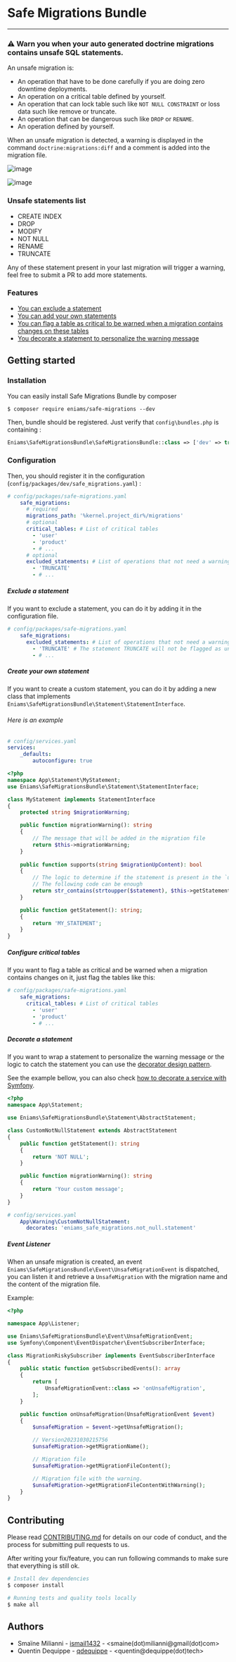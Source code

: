 # Safe Migrations Bundle

----------------

### ⚠️ Warn you when your **auto generated** doctrine migrations contains unsafe SQL statements.

An unsafe migration is:
- An operation that have to be done carefully if you are doing zero downtime deployments.
- An operation on a critical table defined by yourself.
- An operation that can lock table such like `NOT NULL CONSTRAINT` or loss data such like remove or truncate.
- An operation that can be dangerous such like `DROP` or `RENAME`.
- An operation defined by yourself.

When an unsafe migration is detected, a warning is displayed in the command `doctrine:migrations:diff` and a comment is added into the migration file.

![image](https://user-images.githubusercontent.com/13260307/237054338-1b1412e3-6f24-4e05-b929-15c30ab0a736.png)

![image](https://user-images.githubusercontent.com/13260307/237054375-44fe19b1-9915-4841-b366-9ac83d76e360.png)


### Unsafe statements list

- CREATE INDEX
- DROP
- MODIFY
- NOT NULL
- RENAME
- TRUNCATE

Any of these statement present in your last migration will trigger a warning, feel free to submit a PR to add more statements.

### Features

- [You can exclude a statement](#exclude-a-statement)
- [You can add your own statements](#create-your-own-statement)
- [You can flag a table as critical to be warned when a migration contains changes on these tables](#configure-critical-tables)
- [You decorate a statement to personalize the warning message](#decorate-a-statement)

## Getting started
### Installation
You can easily install Safe Migrations Bundle by composer
```
$ composer require eniams/safe-migrations --dev
```
Then, bundle should be registered. Just verify that `config\bundles.php` is containing :
```php
Eniams\SafeMigrationsBundle\SafeMigrationsBundle::class => ['dev' => true],
```

### Configuration
Then, you should register it in the configuration (`config/packages/dev/safe_migrations.yaml`) :
```yaml
# config/packages/safe-migrations.yaml
    safe_migrations:
      # required
      migrations_path: '%kernel.project_dir%/migrations'
      # optional
      critical_tables: # List of critical tables
        - 'user'
        - 'product'
        - # ...
      # optional
      excluded_statements: # List of operations that not need a warning
        - 'TRUNCATE'
        - # ...
```

##### Exclude a statement
If you want to exclude a statement, you can do it by adding it in the configuration file.

```yaml
# config/packages/safe-migrations.yaml
    safe_migrations:
      excluded_statements: # List of operations that not need a warning
        - 'TRUNCATE' # The statement TRUNCATE will not be flagged as unsafe
        - # ...
```


##### Create your own statement
If you want to create a custom statement, you can do it by adding a new class that implements `Eniams\SafeMigrationsBundle\Statement\StatementInterface`.

###### Here is an example
```yaml
# config/services.yaml
services:
    _defaults:
        autoconfigure: true
``` 

```php
<?php
namespace App\Statement\MyStatement;
use Eniams\SafeMigrationsBundle\Statement\StatementInterface;

class MyStatement implements StatementInterface
{
    protected string $migrationWarning;

    public function migrationWarning(): string
    {
        // The message that will be added in the migration file
        return $this->migrationWarning;
    }
    
    public function supports(string $migrationUpContent): bool
    {
        // The logic to determine if the statement is present in the `up` method of migration file.
        // The following code can be enough
        return str_contains(strtoupper($statement), $this->getStatement());
    }

    public function getStatement(): string;
    {
        return 'MY_STATEMENT';
    }
}
```
##### Configure critical tables
If you want to flag a table as critical and be warned when a migration contains changes on it, just flag the tables like this:

```yaml
# config/packages/safe-migrations.yaml
    safe_migrations:
      critical_tables: # List of critical tables
        - 'user'
        - 'product'
        - # ...
```

##### Decorate a statement
If you want to wrap a statement to personalize the warning message or the logic to catch the statement you can use the [decorator design pattern](https://en.wikipedia.org/wiki/Decorator_pattern#PHP).

See the example bellow, you can also check [how to decorate a service with Symfony](https://symfony.com/doc/current/service_container/service_decoration.html).

```php
<?php
namespace App\Statement;

use Eniams\SafeMigrationsBundle\Statement\AbstractStatement;

class CustomNotNullStatement extends AbstractStatement
{
    public function getStatement(): string
    {
        return 'NOT NULL';
    }

    public function migrationWarning(): string
    {
        return 'Your custom message';
    }
}
```

```yaml
# config/services.yaml
    App\Warning\CustomNotNullStatement:
      decorates: 'eniams_safe_migrations.not_null.statement'
```

##### Event Listener
When an unsafe migration is created, an event `Eniams\SafeMigrationsBundle\Event\UnsafeMigrationEvent` is dispatched, you can listen it and retrieve a `UnsafeMigration` with the migration name and the content of the migration file.

Example:

```php
<?php

namespace App\Listener;

use Eniams\SafeMigrationsBundle\Event\UnsafeMigrationEvent;
use Symfony\Component\EventDispatcher\EventSubscriberInterface;

class MigrationRiskySubscriber implements EventSubscriberInterface
{
    public static function getSubscribedEvents(): array
    {
        return [
            UnsafeMigrationEvent::class => 'onUnsafeMigration',
        ];
    }

    public function onUnsafeMigration(UnsafeMigrationEvent $event)
    {
        $unsafeMigration = $event->getUnsafeMigration();

        // Version20231030215756
        $unsafeMigration->getMigrationName();

        // Migration file
        $unsafeMigration->getMigrationFileContent();

        // Migration file with the warning.
        $unsafeMigration->getMigrationFileContentWithWarning();
    }
}
```

## Contributing
Please read [CONTRIBUTING.md](CONTRIBUTING.md) for details on our code of conduct, and the process for submitting pull requests to us.

After writing your fix/feature, you can run following commands to make sure that everything is still ok.

```bash
# Install dev dependencies
$ composer install

# Running tests and quality tools locally
$ make all
```

## Authors
- Smaïne Milianni - [ismail1432](https://github.com/ismail1432) - <smaine(dot)milianni@gmail(dot)com>
- Quentin Dequippe - [qdequippe](https://github.com/qdequippe) - <quentin@dequippe(dot)tech>
